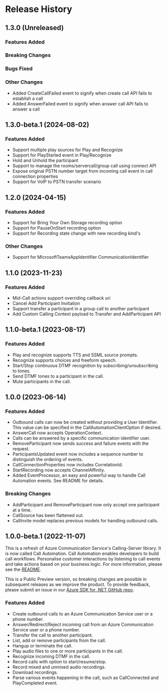 # Release History

## 1.3.0 (Unreleased)

### Features Added

### Breaking Changes

### Bugs Fixed

### Other Changes
- Added CreateCallFailed event to signify when create call API fails to establish a call
- Added AnswerFailed event to signify when answer call API fails to answer a call

## 1.3.0-beta.1 (2024-08-02)

### Features Added

- Support multiple play sources for Play and Recognize
- Support for PlayStarted event in Play/Recognize
- Hold and Unhold the participant
- Support to manage the rooms/servercall/group call using connect API
- Expose original PSTN number target from incoming call event in call connection properties
- Support for VoIP to PSTN transfer scenario

## 1.2.0 (2024-04-15)

### Features Added

- Support for Bring Your Own Storage recording option
- Support for PauseOnStart recording option 
- Support for Recording state change with new recording kind's

### Other Changes

- Support for MicrosoftTeamsAppIdentifier CommunicationIdentifier

## 1.1.0 (2023-11-23)

### Features Added
- Mid-Call actions support overriding callback uri 
- Cancel Add Participant Invitation 
- Support transfer a participant in a group call to another participant
- Add Custom Calling Context payload to Transfer and AddParticipant API

## 1.1.0-beta.1 (2023-08-17)

### Features Added
- Play and recognize supports TTS and SSML source prompts.
- Recognize supports choices and freeform speech.
- Start/Stop continuous DTMF recognition by subscribing/unsubscribing to tones.
- Send DTMF tones to a participant in the call.
- Mute participants in the call.

## 1.0.0 (2023-06-14)

### Features Added
- Outbound calls can now be created without providing a User Identifier. This value can be specified in the CallAutomationClientOption if desired.
- AnswerCall now accepts OperationContext.
- Calls can be answered by a specific communication identifier user.
- RemoveParticipant now sends success and failure events with the request.
- ParticipantsUpdated event now includes a sequence number to distinguish the ordering of events.
- CallConnectionProperties now includes CorrelationId.
- StartRecording now accepts ChannelAffinity.
- Added EventProcessor, an easy and powerful way to handle Call Automation events. See README for details.

### Breaking Changes
- AddParticipant and RemoveParticipant now only accept one participant at a time.
- CallSource has been flattened out.
- CallInvite model replaces previous models for handling outbound calls.

## 1.0.0-beta.1 (2022-11-07)
This is a refresh of Azure Communication Service's Calling-Server library. It is now called Call Automation. Call Automation enables developers to build call workflows. Personalise customer interactions by listening to call events and take actions based on your business logic. For more information, please see the [README][read_me].

This is a Public Preview version, so breaking changes are possible in subsequent releases as we improve the product. To provide feedback, please submit an issue in our [Azure SDK for .NET GitHub repo](https://github.com/Azure/azure-sdk-for-net/issues).

### Features Added
- Create outbound calls to an Azure Communication Service user or a phone number.
- Answer/Redirect/Reject incoming call from an Azure Communication Service user or a phone number.
- Transfer the call to another participant.
- List, add or remove participants from the call.
- Hangup or terminate the call.
- Play audio files to one or more participants in the call.
- Recognize incoming DTMF in the call.
- Record calls with option to start/resume/stop.
- Record mixed and unmixed audio recordings.
- Download recordings.
- Parse various events happening in the call, such as CallConnected and PlayCompleted event.

<!-- LINKS -->
[read_me]: https://github.com/Azure/azure-sdk-for-net/blob/main/sdk/communication/Azure.Communication.CallAutomation/README.md
[Overview]: https://learn.microsoft.com/azure/communication-services/concepts/voice-video-calling/call-automation
[Demo Video]: https://ignite.microsoft.com/sessions/14a36f87-d1a2-4882-92a7-70f2c16a306a
[Incoming Call Concept]: https://learn.microsoft.com/azure/communication-services/concepts/voice-video-calling/incoming-call-notification
[Build a customer interaction workflow using Call Automation]: https://learn.microsoft.com/azure/communication-services/quickstarts/voice-video-calling/callflows-for-customer-interactions
